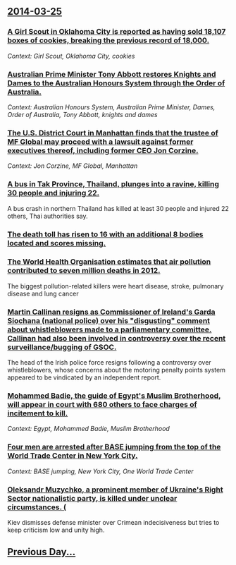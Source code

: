 ## [2014-03-25](/news/2014/03/25/index.md)

### [A Girl Scout in Oklahoma City is reported as having sold 18,107 boxes of cookies, breaking the previous record of 18,000. ](/news/2014/03/25/a-girl-scout-in-oklahoma-city-is-reported-as-having-sold-18-107-boxes-of-cookies-breaking-the-previous-record-of-18-000.md)
_Context: Girl Scout, Oklahoma City, cookies_

### [Australian Prime Minister Tony Abbott restores Knights and Dames to the Australian Honours System through the Order of Australia. ](/news/2014/03/25/australian-prime-minister-tony-abbott-restores-knights-and-dames-to-the-australian-honours-system-through-the-order-of-australia.md)
_Context: Australian Honours System, Australian Prime Minister, Dames, Order of Australia, Tony Abbott, knights and dames_

### [The U.S. District Court in Manhattan finds that the trustee of MF Global may proceed with a lawsuit against former executives thereof, including former CEO Jon Corzine. ](/news/2014/03/25/the-u-s-district-court-in-manhattan-finds-that-the-trustee-of-mf-global-may-proceed-with-a-lawsuit-against-former-executives-thereof-inclu.md)
_Context: Jon Corzine, MF Global, Manhattan_

### [A bus in Tak Province, Thailand, plunges into a ravine, killing 30 people and injuring 22. ](/news/2014/03/25/a-bus-in-tak-province-thailand-plunges-into-a-ravine-killing-30-people-and-injuring-22.md)
A bus crash in northern Thailand has killed at least 30 people and injured 22 others, Thai authorities say.

### [The death toll has risen to 16 with an additional 8 bodies located and scores missing. ](/news/2014/03/25/the-death-toll-has-risen-to-16-with-an-additional-8-bodies-located-and-scores-missing.md)
### [The World Health Organisation estimates that air pollution contributed to seven million deaths in 2012. ](/news/2014/03/25/the-world-health-organisation-estimates-that-air-pollution-contributed-to-seven-million-deaths-in-2012.md)
The biggest pollution-related killers were heart disease, stroke, pulmonary disease and lung cancer

### [Martin Callinan resigns as Commissioner of Ireland's Garda Siochana (national police) over his "disgusting" comment about whistleblowers made to a parliamentary committee. Callinan had also been involved in controversy over the recent surveillance/bugging of GSOC. ](/news/2014/03/25/martin-callinan-resigns-as-commissioner-of-ireland-s-garda-saocha-na-national-police-over-his-disgusting-comment-about-whistleblowers-m.md)
The head of the Irish police force resigns following a controversy over whistleblowers, whose concerns about the motoring penalty points system appeared to be vindicated by an independent report.

### [Mohammed Badie, the guide of Egypt's Muslim Brotherhood, will appear in court with 680 others to face charges of incitement to kill. ](/news/2014/03/25/mohammed-badie-the-guide-of-egypt-s-muslim-brotherhood-will-appear-in-court-with-680-others-to-face-charges-of-incitement-to-kill.md)
_Context: Egypt, Mohammed Badie, Muslim Brotherhood_

### [Four men are arrested after BASE jumping from the top of the World Trade Center in New York City. ](/news/2014/03/25/four-men-are-arrested-after-base-jumping-from-the-top-of-the-world-trade-center-in-new-york-city.md)
_Context: BASE jumping, New York City, One World Trade Center_

### [Oleksandr Muzychko, a prominent member of Ukraine's Right Sector nationalistic party, is killed under unclear circumstances. (](/news/2014/03/25/oleksandr-muzychko-a-prominent-member-of-ukraine-s-right-sector-nationalistic-party-is-killed-under-unclear-circumstances.md)
Kiev dismisses defense minister over Crimean indecisiveness but tries to keep criticism low and unity high.

## [Previous Day...](/news/2014/03/24/index.md)

